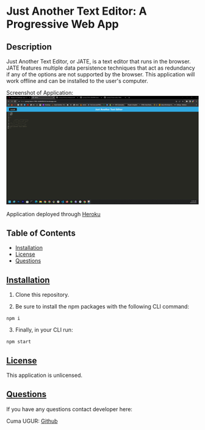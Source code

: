 # Just Another Text Editor: A Progressive Web App

## Description
Just Another Text Editor, or JATE, is a text editor that runs in the browser. JATE features multiple data persistence techniques that act as redundancy if any of the options are not supported by the browser. This application will work offline and can be installed to the user's computer.

Screenshot of Application: ![Screenshot of JATE](./assets/Screenshot%202023-10-20%20112634.png)

Application deployed through [Heroku](https://young-basin-21902-c8c0b9f42332.herokuapp.com/)


  ## Table of Contents
  * [Installation](#installation)
  * [License](#license)
  * [Questions](#questions)

## [Installation](#Table-of-Contents)
1. Clone this repository.

2. Be sure to install the npm packages with the following CLI command: 
```
npm i
```

3. Finally, in your CLI run:
```
npm start
```

## [License](#table-of-contents)
This application is unlicensed.


## [Questions](#Table-of-Contents)
If you have any questions contact developer here:

Cuma UGUR: [Github](https://github.com/cumauu73)
